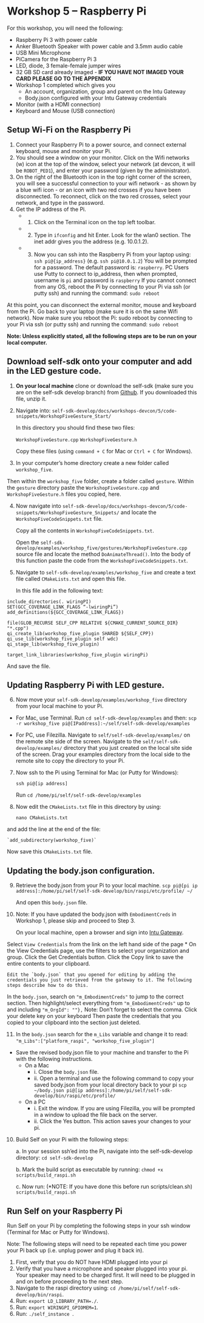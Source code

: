# Workshop 5 – Raspberry Pi


For this workshop, you will need the following:

* Raspberry Pi 3 with power cable
* Anker Bluetooth Speaker with power cable and 3.5mm audio cable
* USB Mini Microphone
* PiCamera for the Raspberry Pi 3
* LED, diode, 3 female-female jumper wires
* 32 GB SD card already imaged  -  **IF YOU HAVE NOT IMAGED YOUR CARD PLEASE GO TO THE APPENDIX**
*	Workshop 1 completed which gives you
	*	An account, organization, group and parent on the Intu Gateway
	*	Body.json configured with your Intu Gateway credentials
*	Monitor (with a HDMI connection)
*	Keyboard and Mouse (USB connection)



## Setup Wi-Fi on the Raspberry Pi
1. Connect your Raspberry Pi to a power source, and connect external keyboard, mouse and monitor your Pi.
2. You should see a window on your monitor. Click on the Wifi networks (w) icon at the top of the window, select your network (at devcon, it will be `ROBOT_PED1`), and enter your password (given by the administrator).
3. On the right of the Bluetooth icon in the top right corner of the screen, you will see a successful connection to your wifi network - as shown by a blue wifi icon - or an icon with two red crosses if you have been disconnected. To reconnect, click on the two red crosses, select your network, and type in the password.
4. Get the IP address of the Pi.
   * 1. Click on the Terminal icon on the top left toolbar.
   * 2. Type in `ifconfig` and hit Enter.
        Look for the wlan0 section. The inet addr gives you the address (e.g. 10.0.1.2).
   * 3. Now you can ssh into the Raspberry Pi from your laptop using: `ssh pi@{ip_address}` (e.g. `ssh pi@10.0.1.2`)
        You will be prompted for a password. The default password is: `raspberry`.
        PC Users use Putty to connect to ip_address, then when prompted, username is `pi` and password is `raspberry`
        If you cannot connect from any OS, reboot the Pi by connecting to your Pi via ssh (or putty ssh) and running the command: `sudo reboot`

At this point, you can disconnect the external monitor, mouse and keyboard from the Pi. Go back to your laptop (make sure it is on the same Wifi network). Now make sure you reboot the Pi: sudo reboot by connecting to your Pi via ssh (or putty ssh) and running the command: `sudo reboot`

**Note: Unless explicitly stated, all the following steps are to be run on your local computer.**

## Download self-sdk onto your computer and add in the LED gesture code.
1.	**On your local machine** clone or download the self-sdk (make sure you are on the self-sdk develop branch) from [Github](https://hub.jazz.net/project/wlabs/self-sdk). If you downloaded this file, unzip it.

2.	Navigate into:
	`self-sdk-develop/docs/workshops-devcon/5/code-snippets/WorkshopFiveGesture_Start/`
	
	In this directory you should find these two files:
	
	`WorkshopFiveGesture.cpp` 
	`WorkshopFiveGesture.h`
	
	Copy these files (using `command + C` for Mac or `Ctrl + C` for Windows). 
	
3.	In your computer’s home directory create a new folder called `workshop_five`.
   
   Then within the `workshop_five` folder, create a folder called `gesture`. 
Within the `gesture` directory paste the `WorkshopFiveGesture.cpp` and `WorkshopFiveGesture.h` files you copied, here.

4. Now navigate into `self-sdk-develop/docs/workshops-devcon/5/code-snippets/WorkshopFiveGesture_Snippets/` and locate the `WorkshopFiveCodeSnippets.txt` file.
   
   Copy all the contents in `WorkshopFiveCodeSnippets.txt`.

   Open the `self-sdk-develop/examples/workshop_five/gestures/WorkshopFiveGesture.cpp` source file and locate the method `DoAnimateThread()`. Into the body of this function paste the code from the `WorkshopFiveCodeSnippets.txt`. 

5.	Navigate to `self-sdk-develop/examples/workshop_five` and create a text file called `CMakeLists.txt` and open this file. 

    In this file add in the following text:

```
include_directories(. wiringPI)
SET(GCC_COVERAGE_LINK_FLAGS “-lwiringPi”)
add_definitions(${GCC_COVERAGE_LINK_FLAGS})

file(GLOB_RECURSE SELF_CPP RELATIVE ${CMAKE_CURRENT_SOURCE_DIR} "*.cpp")
qi_create_lib(workshop_five_plugin SHARED ${SELF_CPP})
qi_use_lib(workshop_five_plugin self wdc)
qi_stage_lib(workshop_five_plugin)

target_link_libraries(workshop_five_plugin wiringPi)

```
	
	
 And save the file. 

## Updating Raspberry Pi with LED gesture.
6.	Now move your `self-sdk-develop/examples/workshop_five` directory from your local machine to your Pi. 
   * For Mac, use Terminal. Run `cd self-sdk-develop/examples` and then:
 `scp -r workshop_five pi@[IPaddress]:~/self/self-sdk-develop/examples`

   * For PC, use Filezilla.
	Navigate to `self/self-sdk-develop/examples/` on the remote site side of the screen.
	Navigate to the `self/self-sdk-develop/examples/` directory that you just created on the local site side of the screen.
	Drag your examples directory from the local side to the remote site to copy the directory to your Pi.

7.	Now ssh to the Pi using Terminal for Mac (or Putty for Windows):

	`ssh pi@[ip address]`	

  	Run `cd /home/pi/self/self-sdk-develop/examples`

8.	Now edit the `CMakeLists.txt` file in this directory by using:

	`nano CMakeLists.txt`

   and add the line at the end of the file:

	`add_subdirectory(workshop_five)`

   Now save this `CMakeLists.txt` file.

## Updating the body.json configuration.

9. Retrieve the body.json from your Pi to your local machine.
		 `scp pi@[pi ip address]:/home/pi/self/self-sdk-develop/bin/raspi/etc/profile/ ~/`

	And open this `body.json` file. 

10. Note: If you have updated the body.json with `EmbodimentCreds` in Workshop 1, please skip and proceed to Step 3. 

	On your local machine, open a browser and sign into [Intu Gateway](rg-`gateway.mybluemix.net`).
 		
 Select `View Credentials` from the link on the left hand side of the page
 		* On the View Credentials page, use the filters to select your organization and group. Click the Get Credentials button.
Click the Copy link to save the entire contents to your clipboard.

	Edit the `body.json` that you opened for editing by adding the credentials you just retrieved from the gateway to it. The following steps describe how to do this.
In the `body.json`, search on `"m_EmbodimentCreds"` to jump to the correct section.
Then highlight/select everything from `"m_EmbodimentCreds"` up to and including `"m_OrgId": ""},`
Note: Don’t forget to select the comma.
Click your delete key on your keyboard
Then paste the credentials that you copied to your clipboard into the section just deleted. 

11. 
	In the `body.json` search for the `m_Libs` variable and change it to read:
 `"m_Libs":["platform_raspi", "workshop_five_plugin"]`
   * Save the revised body.json file to your machine and transfer to the Pi with the following instructions.
		* On a Mac
			* i. Close the `body.json` file.
			* ii.	Open a terminal and use the following command to copy your saved body.json from your local directory back to your pi
`scp ~/body.json pi@[ip address]:/home/pi/self/self-sdk-develop/bin/raspi/etc/profile/`
		* On a PC
			* i. Exit the window. If you are using Filezilla, you will be prompted in a window to upload the file back on the server. 
			* ii.	Click the Yes button. This action saves your changes to your pi.

10.	Build Self on your Pi with the following steps:

	a.	In your session ssh’ed into the Pi, navigate into the self-sdk-develop directory: `cd self-sdk-develop`
	
	b.	Mark the build script as executable by running: 
`chmod +x scripts/build_raspi.sh`

	c.	Now run: (*NOTE: If you have done this before run scripts/clean.sh) 
`scripts/build_raspi.sh`

## Run Self on your Raspberry Pi
Run Self on your Pi by completing the following steps in your ssh window (Terminal for Mac or Putty for Windows). 

Note: The following steps will need to be repeated each time you power your Pi back up (i.e. unplug power and plug it back in).

1.	First, verify that you do NOT have HDMI plugged into your pi
2.	Verify that you have a microphone and speaker plugged into your pi. Your speaker may need to be charged first. It will need to be plugged in and on before proceeding to the next step.
4.	Navigate to the raspi directory using: `cd /home/pi/self/self-sdk-develop/bin/raspi`.
5.	Run: `export LD_LIBRARY_PATH=./`.
6.	Run: `export WIRINGPI_GPIOMEM=1`.
7.	Run: `./self_instance `.

